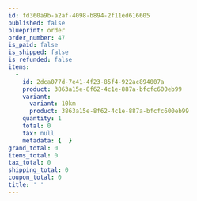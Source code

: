 ```yaml
---
id: fd360a9b-a2af-4098-b894-2f11ed616605
published: false
blueprint: order
order_number: 47
is_paid: false
is_shipped: false
is_refunded: false
items:
  -
    id: 2dca077d-7e41-4f23-85f4-922ac894007a
    product: 3863a15e-8f62-4c1e-887a-bfcfc600eb99
    variant:
      variant: 10km
      product: 3863a15e-8f62-4c1e-887a-bfcfc600eb99
    quantity: 1
    total: 0
    tax: null
    metadata: {  }
grand_total: 0
items_total: 0
tax_total: 0
shipping_total: 0
coupon_total: 0
title: ' '
---
```

